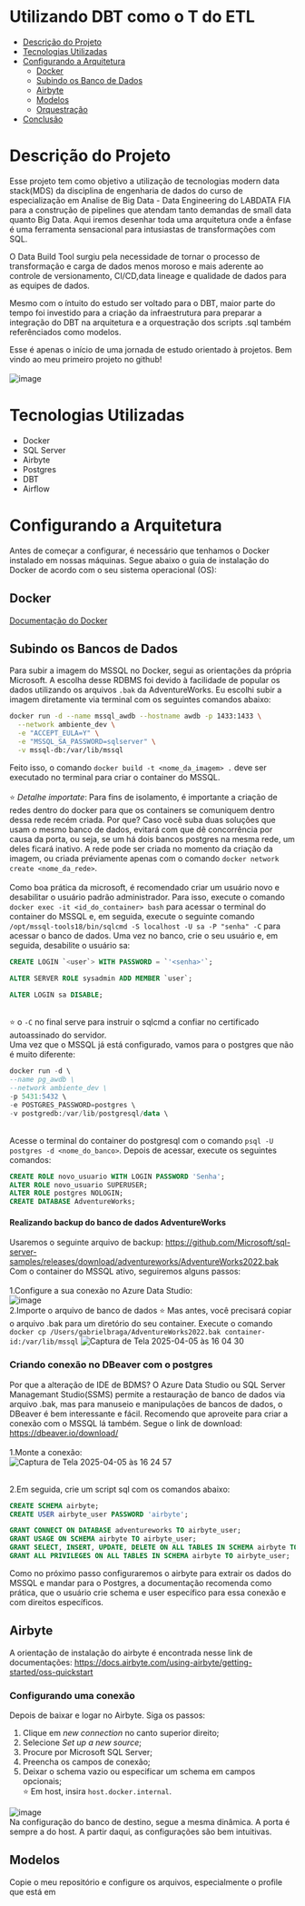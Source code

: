 # Utilizando DBT como o T do ETL

* [Descrição do Projeto](#descrição-do-projeto)
* [Tecnologias Utilizadas](#tecnologias-utilizadas)
* [Configurando a Arquitetura](#configurando-a-arquitetura)
  * [Docker](#docker)
  * [Subindo os Banco de Dados](#subindo-os-bancos-de-dados)
  * [Airbyte](#airbyte)
  * [Modelos](#Modelos)
  * [Orquestração](#orquestração)
* [Conclusão](#conclusão)

# Descrição do Projeto

Esse projeto tem como objetivo a utilização de tecnologias modern data stack(MDS) da disciplina de engenharia de dados do curso de especialização em Analise de Big Data - Data Engineering do LABDATA FIA para a construção de pipelines que atendam tanto demandas de small data quanto Big Data. Aqui iremos desenhar toda uma arquitetura onde a ênfase é uma ferramenta sensacional para intusiastas de transformações com SQL. 

O Data Build Tool surgiu pela necessidade de tornar o processo de transformação e carga de dados menos moroso e mais aderente ao controle de versionamento, CI/CD,data lineage e qualidade de dados para as equipes de dados.

Mesmo com o íntuito do estudo ser voltado para o DBT, maior parte do tempo foi investido para a criação da infraestrutura para preparar a integração do DBT na arquitetura e a orquestração dos scripts .sql também referênciados como modelos.

Esse é apenas o início de uma jornada de estudo orientado à projetos. Bem vindo ao meu primeiro projeto no github! \
\
![image](https://github.com/user-attachments/assets/c47e439c-68db-44f3-9828-60e08eecea88)


# Tecnologias Utilizadas

* Docker
* SQL Server
* Airbyte
* Postgres
* DBT
* Airflow

# Configurando a Arquitetura

Antes de começar a configurar, é necessário que tenhamos o Docker instalado em nossas máquinas. Segue abaixo o guia de instalação do Docker de acordo com o seu sistema operacional (OS):

## Docker
[Documentação do Docker](https://docs.docker.com/engine/install/)

## Subindo os Bancos de Dados

Para subir a imagem do MSSQL no Docker, segui as orientações da própria Microsoft. A escolha desse RDBMS foi devido à facilidade de popular os dados utilizando os arquivos `.bak` da AdventureWorks. Eu escolhi subir a imagem diretamente via terminal com os seguintes comandos abaixo:

```bash
docker run -d --name mssql_awdb --hostname awdb -p 1433:1433 \
  --network ambiente_dev \
  -e "ACCEPT_EULA=Y" \
  -e "MSSQL_SA_PASSWORD=sqlserver" \
  -v mssql-db:/var/lib/mssql
```
Feito isso, o comando `docker build -t <nome_da_imagem> .` deve ser executado no terminal para criar o container do MSSQL. \
\
⭐ *Detalhe importate*: Para fins de isolamento, é importante a criação de redes dentro do docker para que os containers se comuniquem dentro dessa rede recém criada. Por que? Caso você suba duas soluções que usam o mesmo banco de dados, evitará com que dê concorrência por causa da porta, ou seja, se um há dois bancos postgres na mesma rede, um deles ficará inativo. A rede pode ser criada no momento da criação da imagem, ou criada préviamente apenas com o comando `docker network create <nome_da_rede>`.\
\
Como boa prática da microsoft, é recomendado criar um usuário novo e desabilitar o usuário padrão administrador. Para isso, execute o comando `docker exec -it <id_do_container> bash` para acessar o terminal do container do MSSQL e, em seguida, execute o seguinte comando `/opt/mssql-tools18/bin/sqlcmd -S localhost -U sa -P "senha" -C` para acessar o banco de dados. Uma vez no banco, crie o seu usuário e, em seguida, desabilite o usuário sa:

```sql
CREATE LOGIN `<user`> WITH PASSWORD = `'<senha>'`;

ALTER SERVER ROLE sysadmin ADD MEMBER `user`;

ALTER LOGIN sa DISABLE;
```
\
⭐ o `-C` no final serve para instruir o sqlcmd a confiar no certificado autoassinado do servidor.
\
Uma vez que o MSSQL já está configurado, vamos para o postgres que não é muito diferente:
```sql
docker run -d \
--name pg_awdb \
--network ambiente_dev \
-p 5431:5432 \
-e POSTGRES_PASSWORD=postgres \
-v postgredb:/var/lib/postgresql/data \
```
\
Acesse o terminal do container do postgresql com o comando `psql -U postgres -d <nome_do_banco>`. Depois de acessar, execute os seguintes comandos:
```sql
CREATE ROLE novo_usuario WITH LOGIN PASSWORD 'Senha';
ALTER ROLE novo_usuario SUPERUSER;
ALTER ROLE postgres NOLOGIN;
CREATE DATABASE AdventureWorks;
```

#### Realizando backup do banco de dados AdventureWorks

Usaremos o seguinte arquivo de backup: https://github.com/Microsoft/sql-server-samples/releases/download/adventureworks/AdventureWorks2022.bak
\
Com o container do MSSQL ativo, seguiremos alguns passos: \
\
1.Configure a sua conexão no Azure Data Studio: \
![image](https://github.com/user-attachments/assets/88ce7c06-4e19-4ab0-bd65-c62f79bfb407)
\
2.Importe o arquivo de banco de dados
⭐ Mas antes, você precisará copiar o arquivo .bak para um diretório do seu container. Execute o comando ``docker cp /Users/gabrielbraga/AdventureWorks2022.bak container-id:/var/lib/mssql``
![Captura de Tela 2025-04-05 às 16 04 30](https://github.com/user-attachments/assets/8bd41df1-2b1f-410e-ad1d-03351753fa4c)

### Criando conexão no DBeaver com o postgres

Por que a alteração de IDE de BDMS? O Azure Data Studio ou SQL Server Managemant Studio(SSMS) permite a restauração de banco de dados via arquivo .bak, mas para manuseio e manipulações de bancos de dados, o DBeaver é bem interessante e fácil. Recomendo que aproveite para criar a conexão com o MSSQL lá também. Segue o link de download:
\
https://dbeaver.io/download/ \
\
1.Monte a conexão: \
![Captura de Tela 2025-04-05 às 16 24 57](https://github.com/user-attachments/assets/cb939e56-8358-41c6-992e-31b32fcf266f)

\
2.Em seguida, crie um script sql com os comandos abaixo:
```sql
CREATE SCHEMA airbyte;
CREATE USER airbyte_user PASSWORD 'airbyte';

GRANT CONNECT ON DATABASE adventureworks TO airbyte_user;
GRANT USAGE ON SCHEMA airbyte TO airbyte_user;
GRANT SELECT, INSERT, UPDATE, DELETE ON ALL TABLES IN SCHEMA airbyte TO airbyte_user;
GRANT ALL PRIVILEGES ON ALL TABLES IN SCHEMA airbyte TO airbyte_user;
```
Como no próximo passo configuraremos o airbyte para extrair os dados do MSSQL e mandar para o Postgres, a documentação recomenda como prática, que o usuário crie schema e user específico para essa conexão e com direitos específicos.

## Airbyte

A orientação de instalação do airbyte é encontrada nesse link de documentações: https://docs.airbyte.com/using-airbyte/getting-started/oss-quickstart

### Configurando uma conexão

Depois de baixar e logar no Airbyte. Siga os passos: 

1. Clique em _new connection_ no canto superior direito;
2. Selecione _Set up a new source_;
3. Procure por Microsoft SQL Server;
4. Preencha os campos de conexão;
5. Deixar o schema vazio ou especificar um schema em campos opcionais; \
⭐ Em host, insira `host.docker.internal`.

![image](https://github.com/user-attachments/assets/0eb30e53-ff96-48f8-96c7-0ca281b19c4a)
\
Na configuração do banco de destino, segue a mesma dinâmica. A porta é sempre a do host.
A partir daqui, as configurações são bem intuitivas.

## Modelos

Copie o meu repositório e configure os arquivos, especialmente o profile que está em 


